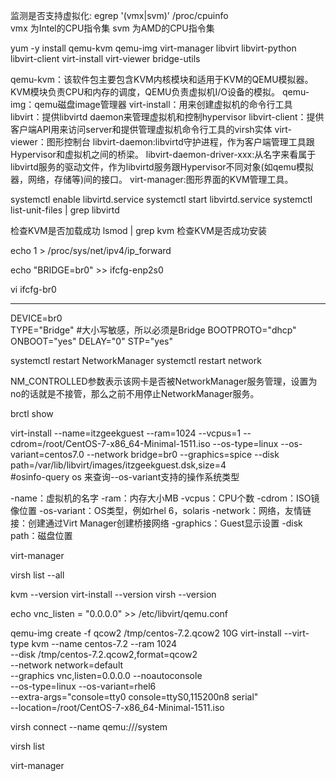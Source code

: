 监测是否支持虚拟化:
egrep '(vmx|svm)' /proc/cpuinfo  
vmx 为Intel的CPU指令集
svm 为AMD的CPU指令集

yum -y install qemu-kvm qemu-img virt-manager libvirt libvirt-python libvirt-client virt-install virt-viewer bridge-utils

qemu-kvm：该软件包主要包含KVM内核模块和适用于KVM的QEMU模拟器。KVM模块负责CPU和内存的调度，QEMU负责虚拟机I/O设备的模拟。
qemu-img：qemu磁盘image管理器
virt-install：用来创建虚拟机的命令行工具
libvirt：提供libvirtd daemon来管理虚拟机和控制hypervisor
libvirt-client：提供客户端API用来访问server和提供管理虚拟机命令行工具的virsh实体
virt-viewer：图形控制台
libvirt-daemon:libvirtd守护进程，作为客户端管理工具跟Hypervisor和虚拟机之间的桥梁。
libvirt-daemon-driver-xxx:从名字来看属于libvirtd服务的驱动文件，作为libvirtd服务跟Hypervisor不同对象(如qemu模拟器，网络，存储等)间的接口。
virt-manager:图形界面的KVM管理工具。

systemctl enable libvirtd.service
systemctl start libvirtd.service
systemctl list-unit-files | grep libvirtd

检查KVM是否加载成功
lsmod | grep kvm
检查KVM是否成功安装


echo 1 > /proc/sys/net/ipv4/ip_forward 

echo "BRIDGE=br0" >> ifcfg-enp2s0 

vi ifcfg-br0
*************************************************
DEVICE=br0                                           
TYPE="Bridge"                                       #大小写敏感，所以必须是Bridge
BOOTPROTO="dhcp"
ONBOOT="yes"
DELAY="0"
STP="yes"           

systemctl restart NetworkManager
systemctl restart network




NM_CONTROLLED参数表示该网卡是否被NetworkManager服务管理，设置为no的话就是不接管，那么之前不用停止NetworkManager服务。

brctl show             

virt-install  --name=itzgeekguest  --ram=1024  --vcpus=1  --cdrom=/root/CentOS-7-x86_64-Minimal-1511.iso --os-type=linux --os-variant=centos7.0  --network bridge=br0 --graphics=spice  --disk path=/var/lib/libvirt/images/itzgeekguest.dsk,size=4  
#osinfo-query os 来查询--os-variant支持的操作系统类型

-name：虚拟机的名字
-ram：内存大小MB
-vcpus：CPU个数
-cdrom：ISO镜像位置
-os-variant：OS类型，例如rhel 6，solaris
-network：网络，友情链接：创建通过Virt Manager创建桥接网络
-graphics：Guest显示设置
-disk path：磁盘位置






virt-manager




virsh list --all

kvm --version
virt-install --version
virsh --version

echo vnc_listen = "0.0.0.0" >> /etc/libvirt/qemu.conf




qemu-img create -f qcow2 /tmp/centos-7.2.qcow2 10G
virt-install --virt-type kvm --name centos-7.2 --ram 1024 \
--disk /tmp/centos-7.2.qcow2,format=qcow2 \
--network network=default \
--graphics vnc,listen=0.0.0.0 --noautoconsole \
--os-type=linux --os-variant=rhel6 \
--extra-args="console=tty0 console=ttyS0,115200n8 serial" \
--location=/root/CentOS-7-x86_64-Minimal-1511.iso


virsh connect --name qemu:///system

 virsh list
 
 virt-manager
 